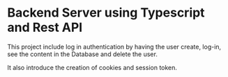 # Backend Server using Typescript and Rest API

This project include log in authentication by having the user create, log-in, see the content in the Database and delete the user.

It also introduce the creation of cookies and session token.
